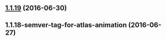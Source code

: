 <a name="1.1.19"></a>
## [1.1.19](https://aui-team-bot/https://bitbucket.org/atlassian/atlaskit-spike/compare/1.1.18-semver-tag-for-atlas-animation...v1.1.19) (2016-06-30)



<a name="1.1.18-semver-tag-for-atlas-animation"></a>
## 1.1.18-semver-tag-for-atlas-animation (2016-06-27)



